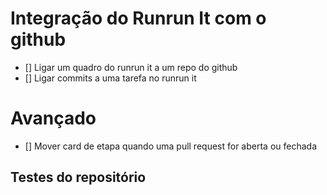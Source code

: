 # Integração do Runrun It com o github

- [] Ligar um quadro do runrun it a um repo do github
- [] Ligar commits a uma tarefa no runrun it

# Avançado 

- [] Mover card de etapa quando uma pull request for aberta ou fechada


## Testes do repositório